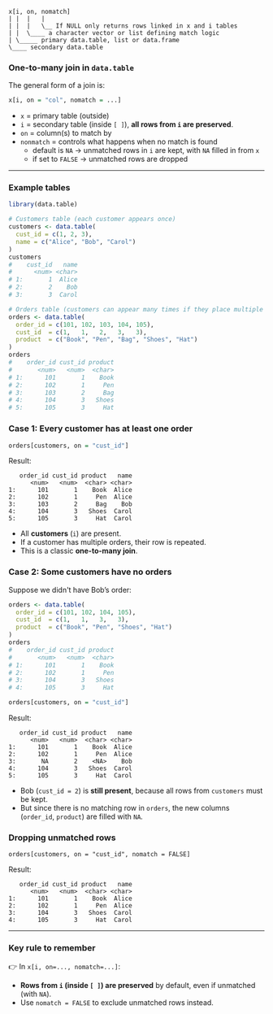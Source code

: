 ```
x[i, on, nomatch]
| |  |   |
| |  |   \__ If NULL only returns rows linked in x and i tables
| |  \____ a character vector or list defining match logic
| \_____ primary data.table, list or data.frame
\____ secondary data.table
```
### One-to-many join in `data.table`

The general form of a join is:

```r
x[i, on = "col", nomatch = ...]
```

- `x` = primary table (outside)
- `i` = secondary table (inside `[ ]`), **all rows from `i` are preserved**. 
- `on` = column(s) to match by
- `nonmatch` = controls what happens when no match is found
	- default is `NA` → unmatched rows in `i` are kept, with `NA` filled in from `x`
	- if set to `FALSE` → unmatched rows are dropped
---

### Example tables

```r
library(data.table)

# Customers table (each customer appears once)
customers <- data.table(
  cust_id = c(1, 2, 3),
  name = c("Alice", "Bob", "Carol")
)
customers
#    cust_id   name
#      <num> <char>
# 1:       1  Alice
# 2:       2    Bob
# 3:       3  Carol

# Orders table (customers can appear many times if they place multiple orders)
orders <- data.table(
  order_id = c(101, 102, 103, 104, 105),
  cust_id  = c(1,   1,   2,   3,   3),
  product  = c("Book", "Pen", "Bag", "Shoes", "Hat")
)
orders
#    order_id cust_id product
#       <num>   <num>  <char>
# 1:      101       1    Book
# 2:      102       1     Pen
# 3:      103       2     Bag
# 4:      104       3   Shoes
# 5:      105       3     Hat
```

### Case 1: Every customer has at least one order

```r
orders[customers, on = "cust_id"]
```

Result:
```
   order_id cust_id product   name
      <num>   <num>  <char> <char>
1:      101       1    Book  Alice
2:      102       1     Pen  Alice
3:      103       2     Bag    Bob
4:      104       3   Shoes  Carol
5:      105       3     Hat  Carol
```

- All **customers** (`i`) are present.
- If a customer has multiple orders, their row is repeated.
- This is a classic **one-to-many join**.

### Case 2: Some customers have no orders

Suppose we didn't have Bob’s order:

```r
orders <- data.table(
  order_id = c(101, 102, 104, 105),
  cust_id  = c(1,   1,   3,   3),
  product  = c("Book", "Pen", "Shoes", "Hat")
)
orders
#    order_id cust_id product
#       <num>   <num>  <char>
# 1:      101       1    Book
# 2:      102       1     Pen
# 3:      104       3   Shoes
# 4:      105       3     Hat

orders[customers, on = "cust_id"]
```

Result:

```
   order_id cust_id product   name
      <num>   <num>  <char> <char>
1:      101       1    Book  Alice
2:      102       1     Pen  Alice
3:       NA       2    <NA>    Bob
4:      104       3   Shoes  Carol
5:      105       3     Hat  Carol
```

- Bob (`cust_id = 2`) is **still present**, because all rows from `customers` must be kept.
- But since there is no matching row in `orders`, the new columns (`order_id`, `product`) are filled with `NA`.
### Dropping unmatched rows

`orders[customers, on = "cust_id", nomatch = FALSE]`

Result:
```
   order_id cust_id product   name
      <num>   <num>  <char> <char>
1:      101       1    Book  Alice
2:      102       1     Pen  Alice
3:      104       3   Shoes  Carol
4:      105       3     Hat  Carol
```


---
### Key rule to remember

👉 In `x[i, on=..., nomatch=...]`:
- **Rows from `i` (inside `[ ]`) are preserved** by default, even if unmatched (with `NA`).
- Use `nomatch = FALSE` to exclude unmatched rows instead.
